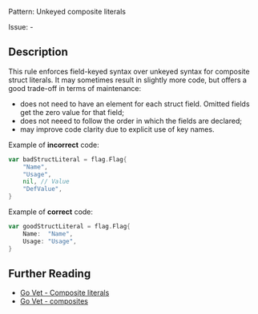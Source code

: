Pattern: Unkeyed composite literals

Issue: -

## Description

This rule enforces field-keyed syntax over unkeyed syntax for composite struct literals. It may sometimes result in slightly more code, but offers a good trade-off in terms of maintenance:
- does not need to have an element for each struct field. Omitted fields get the zero value for that field;
- does not neeed to follow the order in which the fields are declared;
- may improve code clarity due to explicit use of key names.

Example of **incorrect** code:

```go
var badStructLiteral = flag.Flag{
	"Name",
	"Usage",
	nil, // Value
	"DefValue",
}
```

Example of **correct** code:

```go
var goodStructLiteral = flag.Flag{
	Name:  "Name",
	Usage: "Usage",
}
```

## Further Reading

* [Go Vet - Composite literals](https://golang.org/ref/spec#Composite_literals)
* [Go Vet - composites](https://golang.org/cmd/vet/#hdr-Unkeyed_composite_literals)
